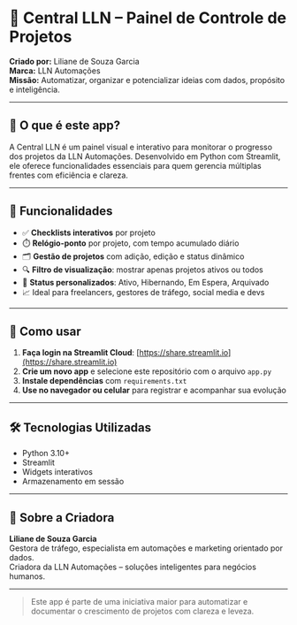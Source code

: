 
# 🧠 Central LLN – Painel de Controle de Projetos

**Criado por:** Liliane de Souza Garcia  
**Marca:** LLN Automações  
**Missão:** Automatizar, organizar e potencializar ideias com dados, propósito e inteligência.

---

## 🎯 O que é este app?

A Central LLN é um painel visual e interativo para monitorar o progresso dos projetos da LLN Automações. Desenvolvido em Python com Streamlit, ele oferece funcionalidades essenciais para quem gerencia múltiplas frentes com eficiência e clareza.

---

## 🚀 Funcionalidades

- ✅ **Checklists interativos** por projeto
- ⏱️ **Relógio-ponto** por projeto, com tempo acumulado diário
- 🗂️ **Gestão de projetos** com adição, edição e status dinâmico
- 🔍 **Filtro de visualização**: mostrar apenas projetos ativos ou todos
- 🧩 **Status personalizados**: Ativo, Hibernando, Em Espera, Arquivado
- 📈 Ideal para freelancers, gestores de tráfego, social media e devs

---

## 🔧 Como usar

1. **Faça login na Streamlit Cloud**: [https://share.streamlit.io](https://share.streamlit.io)
2. **Crie um novo app** e selecione este repositório com o arquivo `app.py`
3. **Instale dependências** com `requirements.txt`
4. **Use no navegador ou celular** para registrar e acompanhar sua evolução

---

## 🛠️ Tecnologias Utilizadas

- Python 3.10+
- Streamlit
- Widgets interativos
- Armazenamento em sessão

---

## 🧠 Sobre a Criadora

**Liliane de Souza Garcia**  
Gestora de tráfego, especialista em automações e marketing orientado por dados.  
Criadora da LLN Automações – soluções inteligentes para negócios humanos.

---

> Este app é parte de uma iniciativa maior para automatizar e documentar o crescimento de projetos com clareza e leveza.

